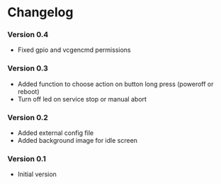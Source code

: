 # Changelog

### Version 0.4
- Fixed gpio and vcgencmd permissions 

### Version 0.3
- Added function to choose action on button long press (poweroff or reboot) 
- Turn off led on service stop or manual abort

### Version 0.2
- Added external config file
- Added background image for idle screen

### Version 0.1
- Initial version 